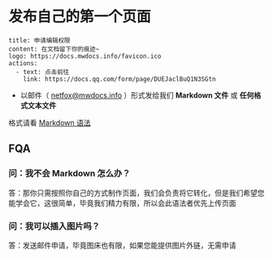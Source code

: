 # 发布自己的第一个页面

```component VPBanner
title: 申请编辑权限
content: 在文档留下你的痕迹~
logo: https://docs.mwdocs.info/favicon.ico
actions:
  - text: 点击前往
    link: https://docs.qq.com/form/page/DUEJaclBuQ1N3SGtn
```

- 以邮件（ netfox@mwdocs.info ）形式发给我们 **Markdown 文件** 或 **任何格式文本文件**

格式请看 [Markdown 语法](other/index.md)

## FQA

### 问：我不会 Markdown 怎么办？

答：那你只需按照你自己的方式制作页面，我们会负责将它转化，但是我们希望您能学会它，这很简单，毕竟我们精力有限，所以会此语法者优先上传页面

### 问：我可以插入图片吗？

答：发送邮件申请，毕竟图床也有限，如果您能提供图片外链，无需申请